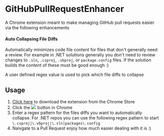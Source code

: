 # GitHubPullRequestEnhancer

A Chrome extension meant to make managing GitHub pull requests easier via the following enhancements

#### Auto Collapsing File Diffs

Automatically minimizes code file content for files that don't generally need a review.  For example in .NET solutions generally you don't need to review changes to `.sln`, `.csproj`, `.vbproj`, or `package.config` files.  If the solution builds the content of these must be good enough :)

A user defined regex value is used to pick which file diffs to collapse

## Usage

1. [Click here](https://chrome.google.com/webstore/detail/github-pull-request-enhan/fbcijinnjokkhnmeilacncmiafcgplph) to download the extension from the Chrome Store
1. Click the  ![](https://github.com/Firenza/GitHubPullRequestEnhancer/blob/master/PR_16x16.png) button in Chrome
2. Enter a regex pattern for the files diffs you want to automatically collapse.  For .NET repos you can use the following regex pattern to start `\.csproj|\.vbproj|\.sln|packages\.config`
3. Naivgate to a Pull Request enjoy how much easier dealing with it is :)
